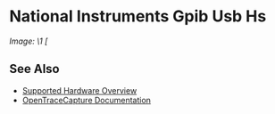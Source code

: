 # National Instruments Gpib Usb Hs
**Image: \1*
[*
## See Also
- [Supported Hardware Overview](../supported-hardware.md)
- [OpenTraceCapture Documentation](../../opentracecapture/overview.md)
